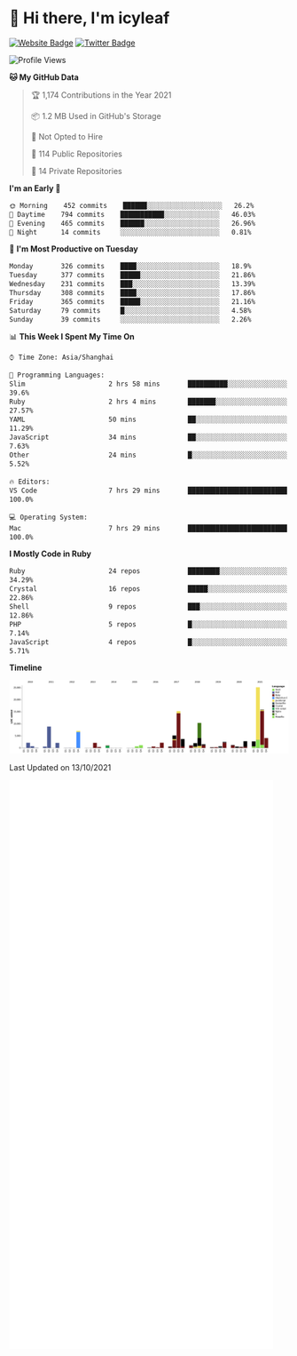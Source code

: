 # 👋 Hi there, I'm icyleaf

[![Website Badge](https://img.shields.io/badge/-icyleaf.com-444444?style=flat&logo=Google-Chrome&logoColor=f2f2f2&link=https://icyleaf.com)](https://icyleaf.com)
[![Twitter Badge](https://img.shields.io/badge/-@icyleaf-1da1f2?style=flat&labelColor=1ca0f1&logo=twitter&logoColor=white&link=https://twitter.com/icyleaf)](https://twitter.com/icyleaf)

<!--START_SECTION:waka-->
![Profile Views](http://img.shields.io/badge/Profile%20Views-0-blue)

**🐱 My GitHub Data** 

> 🏆 1,174 Contributions in the Year 2021
 > 
> 📦 1.2 MB Used in GitHub's Storage 
 > 
> 🚫 Not Opted to Hire
 > 
> 📜 114 Public Repositories 
 > 
> 🔑 14 Private Repositories  
 > 
**I'm an Early 🐤** 

```text
🌞 Morning    452 commits    ██████░░░░░░░░░░░░░░░░░░░   26.2% 
🌆 Daytime    794 commits    ███████████░░░░░░░░░░░░░░   46.03% 
🌃 Evening    465 commits    ██████░░░░░░░░░░░░░░░░░░░   26.96% 
🌙 Night      14 commits     ░░░░░░░░░░░░░░░░░░░░░░░░░   0.81%

```
📅 **I'm Most Productive on Tuesday** 

```text
Monday       326 commits    ████░░░░░░░░░░░░░░░░░░░░░   18.9% 
Tuesday      377 commits    █████░░░░░░░░░░░░░░░░░░░░   21.86% 
Wednesday    231 commits    ███░░░░░░░░░░░░░░░░░░░░░░   13.39% 
Thursday     308 commits    ████░░░░░░░░░░░░░░░░░░░░░   17.86% 
Friday       365 commits    █████░░░░░░░░░░░░░░░░░░░░   21.16% 
Saturday     79 commits     █░░░░░░░░░░░░░░░░░░░░░░░░   4.58% 
Sunday       39 commits     ░░░░░░░░░░░░░░░░░░░░░░░░░   2.26%

```


📊 **This Week I Spent My Time On** 

```text
⌚︎ Time Zone: Asia/Shanghai

💬 Programming Languages: 
Slim                     2 hrs 58 mins       ██████████░░░░░░░░░░░░░░░   39.6% 
Ruby                     2 hrs 4 mins        ███████░░░░░░░░░░░░░░░░░░   27.57% 
YAML                     50 mins             ██░░░░░░░░░░░░░░░░░░░░░░░   11.29% 
JavaScript               34 mins             ██░░░░░░░░░░░░░░░░░░░░░░░   7.63% 
Other                    24 mins             █░░░░░░░░░░░░░░░░░░░░░░░░   5.52%

🔥 Editors: 
VS Code                  7 hrs 29 mins       █████████████████████████   100.0%

💻 Operating System: 
Mac                      7 hrs 29 mins       █████████████████████████   100.0%

```

**I Mostly Code in Ruby** 

```text
Ruby                     24 repos            ████████░░░░░░░░░░░░░░░░░   34.29% 
Crystal                  16 repos            █████░░░░░░░░░░░░░░░░░░░░   22.86% 
Shell                    9 repos             ███░░░░░░░░░░░░░░░░░░░░░░   12.86% 
PHP                      5 repos             █░░░░░░░░░░░░░░░░░░░░░░░░   7.14% 
JavaScript               4 repos             █░░░░░░░░░░░░░░░░░░░░░░░░   5.71%

```


**Timeline**

![Chart not found](https://raw.githubusercontent.com/icyleaf/icyleaf/main/charts/bar_graph.png) 


 Last Updated on 13/10/2021
<!--END_SECTION:waka-->

![Metrics](https://github.com/icyleaf/icyleaf/blob/main/github-metrics.svg)
